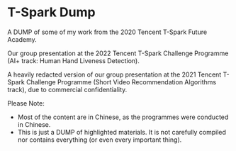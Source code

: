 # T-Spark Dump

A DUMP of some of my work from the 2020 Tencent T-Spark Future Academy.

Our group presentation at the 2022 Tencent T-Spark Challenge Programme (AI+ track: Human Hand Liveness Detection).

A heavily redacted version of our group presentation at the 2021 Tencent T-Spark Challenge Programme (Short Video Recommendation Algorithms track), due to commercial confidentiality.

Please Note:
* Most of the content are in Chinese, as the programmes were conducted in Chinese.
* This is just a DUMP of highlighted materials. It is not carefully compiled nor contains everything (or even every important thing).
